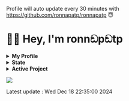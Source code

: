 
Profile will auto update every 30 minutes with https://github.com/ronnapatp/ronnapatp 😇

# 👋🏻 Hey, I'm ronnඞpඞtp

 

<details><summary><strong>My Profile</strong></summary>

## Profile

- I have 32 followers.
- I follow 53 people.

</details>

<details><summary><strong>State</strong></summary>

## State

[![wakatime](https://wakatime.com/badge/user/b083581b-d8a5-4ab4-a887-a768e082ff97.svg)](https://wakatime.com/@b083581b-d8a5-4ab4-a887-a768e082ff97)

[![Languages](https://github-readme-stats.vercel.app/api/top-langs/?username=ronnapatp&layout=compact&langs_count=10&hide_border=true&custom_title=Languages&bg_color=00000000)](https://github.com/ronnapatp)

</details>

<details><summary><strong>Active Project</strong></summary>

## Active Project

- [ronnapat.com](https://github.com/ronnapatp/ronnapat.com)
- [Diswitch](https://github.com/theronnapat/diswitch)
- [Garden](https://github.com/ronnapatp/garden)
- [Twitter bot](https://github.com/ronnapatp/twitter-bot)
- [Autogacha](https://github.com/ronnapatp/autogacha)
- [Profile updater](https://github.com/ronnapatp/ronnapatp)
- [Kumi The Chubby Bear](https://github.com/kumithechubbybear)

</details>

[![](https://img.shields.io/badge/website-000000?style=for-the-badge&logo=About.me&logoColor=white)](https://ronnapat.com/)


Latest update : Wed Dec 18 22:35:00 2024

